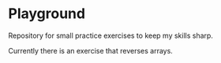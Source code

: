 # Playground
Repository for small practice exercises to keep my skills sharp.

Currently there is an exercise that reverses arrays.
